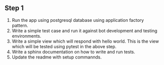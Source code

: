 ## Step 1
1. Run the app using postgresql database using application factory pattern.
2. Write a simple test case and run it against bot development and testing environments.
3. Write a simple view which will respond with hello world.
This is the view which will be tested using pytest in the above step.
4. Write a sphinx documentation on how to write and run tests.
5. Update the readme with setup commannds.